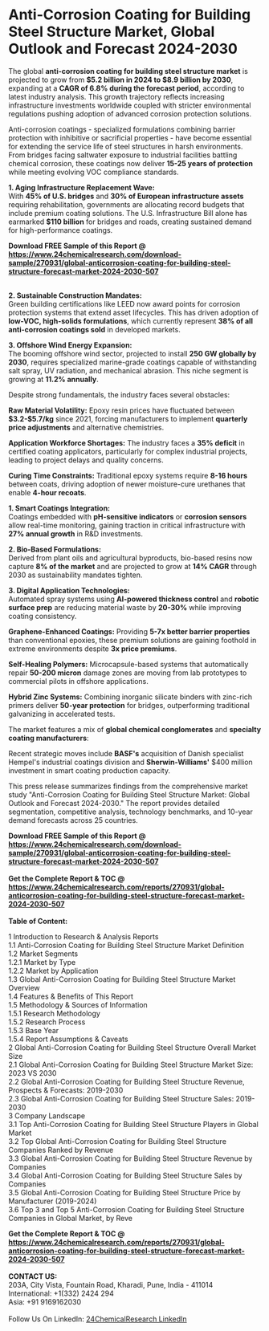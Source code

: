 <h1>Anti-Corrosion Coating for Building Steel Structure Market, Global Outlook and Forecast 2024-2030</h1><p>The global <strong>anti-corrosion coating for building steel structure market</strong> is projected to grow from <strong>$5.2 billion in 2024 to $8.9 billion by 2030</strong>, expanding at a <strong>CAGR of 6.8% during the forecast period</strong>, according to latest industry analysis. This growth trajectory reflects increasing infrastructure investments worldwide coupled with stricter environmental regulations pushing adoption of advanced corrosion protection solutions.</p><p>Anti-corrosion coatings - specialized formulations combining barrier protection with inhibitive or sacrificial properties - have become essential for extending the service life of steel structures in harsh environments. From bridges facing saltwater exposure to industrial facilities battling chemical corrosion, these coatings now deliver <strong>15-25 years of protection</strong> while meeting evolving VOC compliance standards.</p><p><strong>1. Aging Infrastructure Replacement Wave:</strong><br>
With <strong>45% of U.S. bridges</strong> and <strong>30% of European infrastructure assets</strong> requiring rehabilitation, governments are allocating record budgets that include premium coating solutions. The U.S. Infrastructure Bill alone has earmarked <strong>$110 billion</strong> for bridges and roads, creating sustained demand for high-performance coatings.</p><div><b>Download FREE Sample of this Report @ 
            <a href="https://www.24chemicalresearch.com/download-sample/270931/global-anticorrosion-coating-for-building-steel-structure-forecast-market-2024-2030-507">
            https://www.24chemicalresearch.com/download-sample/270931/global-anticorrosion-coating-for-building-steel-structure-forecast-market-2024-2030-507</a></b></div><br><p><strong>2. Sustainable Construction Mandates:</strong><br>
Green building certifications like LEED now award points for corrosion protection systems that extend asset lifecycles. This has driven adoption of <strong>low-VOC, high-solids formulations</strong>, which currently represent <strong>38% of all anti-corrosion coatings sold</strong> in developed markets.</p><p><strong>3. Offshore Wind Energy Expansion:</strong><br>
The booming offshore wind sector, projected to install <strong>250 GW globally by 2030</strong>, requires specialized marine-grade coatings capable of withstanding salt spray, UV radiation, and mechanical abrasion. This niche segment is growing at <strong>11.2% annually</strong>.</p><p>Despite strong fundamentals, the industry faces several obstacles:</p><p><strong>Raw Material Volatility:</strong> Epoxy resin prices have fluctuated between <strong>$3.2-$5.7/kg</strong> since 2021, forcing manufacturers to implement <strong>quarterly price adjustments</strong> and alternative chemistries.</p><p><strong>Application Workforce Shortages:</strong> The industry faces a <strong>35% deficit</strong> in certified coating applicators, particularly for complex industrial projects, leading to project delays and quality concerns.</p><p><strong>Curing Time Constraints:</strong> Traditional epoxy systems require <strong>8-16 hours</strong> between coats, driving adoption of newer moisture-cure urethanes that enable <strong>4-hour recoats</strong>.</p><p><strong>1. Smart Coatings Integration:</strong><br>
Coatings embedded with <strong>pH-sensitive indicators</strong> or <strong>corrosion sensors</strong> allow real-time monitoring, gaining traction in critical infrastructure with <strong>27% annual growth</strong> in R&amp;D investments.</p><p><strong>2. Bio-Based Formulations:</strong><br>
Derived from plant oils and agricultural byproducts, bio-based resins now capture <strong>8% of the market</strong> and are projected to grow at <strong>14% CAGR</strong> through 2030 as sustainability mandates tighten.</p><p><strong>3. Digital Application Technologies:</strong><br>
Automated spray systems using <strong>AI-powered thickness control</strong> and <strong>robotic surface prep</strong> are reducing material waste by <strong>20-30%</strong> while improving coating consistency.</p><p><strong>Graphene-Enhanced Coatings:</strong> Providing <strong>5-7x better barrier properties</strong> than conventional epoxies, these premium solutions are gaining foothold in extreme environments despite <strong>3x price premiums</strong>.</p><p><strong>Self-Healing Polymers:</strong> Microcapsule-based systems that automatically repair <strong>50-200 micron</strong> damage zones are moving from lab prototypes to commercial pilots in offshore applications.</p><p><strong>Hybrid Zinc Systems:</strong> Combining inorganic silicate binders with zinc-rich primers deliver <strong>50-year protection</strong> for bridges, outperforming traditional galvanizing in accelerated tests.</p><p>The market features a mix of <strong>global chemical conglomerates</strong> and <strong>specialty coating manufacturers</strong>:</p><p>Recent strategic moves include <strong>BASF's</strong> acquisition of Danish specialist Hempel's industrial coatings division and <strong>Sherwin-Williams'</strong> $400 million investment in smart coating production capacity.</p><p>This press release summarizes findings from the comprehensive market study "Anti-Corrosion Coating for Building Steel Structure Market: Global Outlook and Forecast 2024-2030." The report provides detailed segmentation, competitive analysis, technology benchmarks, and 10-year demand forecasts across 25 countries.</p><div><b>Download FREE Sample of this Report @ 
            <a href="https://www.24chemicalresearch.com/download-sample/270931/global-anticorrosion-coating-for-building-steel-structure-forecast-market-2024-2030-507">
            https://www.24chemicalresearch.com/download-sample/270931/global-anticorrosion-coating-for-building-steel-structure-forecast-market-2024-2030-507</a></b></div><br><div><b>Get the Complete Report & TOC @ 
            <a href="https://www.24chemicalresearch.com/reports/270931/global-anticorrosion-coating-for-building-steel-structure-forecast-market-2024-2030-507">
            https://www.24chemicalresearch.com/reports/270931/global-anticorrosion-coating-for-building-steel-structure-forecast-market-2024-2030-507</a></b></div><br>
            <b>Table of Content:</b><p>1 Introduction to Research & Analysis Reports<br />
    1.1 Anti-Corrosion Coating for Building Steel Structure Market Definition<br />
    1.2 Market Segments<br />
        1.2.1 Market by Type<br />
        1.2.2 Market by Application<br />
    1.3 Global Anti-Corrosion Coating for Building Steel Structure Market Overview<br />
    1.4 Features & Benefits of This Report<br />
    1.5 Methodology & Sources of Information<br />
        1.5.1 Research Methodology<br />
        1.5.2 Research Process<br />
        1.5.3 Base Year<br />
        1.5.4 Report Assumptions & Caveats<br />
2 Global Anti-Corrosion Coating for Building Steel Structure Overall Market Size<br />
    2.1 Global Anti-Corrosion Coating for Building Steel Structure Market Size: 2023 VS 2030<br />
    2.2 Global Anti-Corrosion Coating for Building Steel Structure Revenue, Prospects & Forecasts: 2019-2030<br />
    2.3 Global Anti-Corrosion Coating for Building Steel Structure Sales: 2019-2030<br />
3 Company Landscape<br />
    3.1 Top Anti-Corrosion Coating for Building Steel Structure Players in Global Market<br />
    3.2 Top Global Anti-Corrosion Coating for Building Steel Structure Companies Ranked by Revenue<br />
    3.3 Global Anti-Corrosion Coating for Building Steel Structure Revenue by Companies<br />
    3.4 Global Anti-Corrosion Coating for Building Steel Structure Sales by Companies<br />
    3.5 Global Anti-Corrosion Coating for Building Steel Structure Price by Manufacturer (2019-2024)<br />
    3.6 Top 3 and Top 5 Anti-Corrosion Coating for Building Steel Structure Companies in Global Market, by Reve</p><div><b>Get the Complete Report & TOC @ 
            <a href="https://www.24chemicalresearch.com/reports/270931/global-anticorrosion-coating-for-building-steel-structure-forecast-market-2024-2030-507">
            https://www.24chemicalresearch.com/reports/270931/global-anticorrosion-coating-for-building-steel-structure-forecast-market-2024-2030-507</a></b></div><br><b>CONTACT US:</b><br>
            203A, City Vista, Fountain Road, Kharadi, Pune, India - 411014<br>
            International: +1(332) 2424 294<br>
            Asia: +91 9169162030 <br><br>
            Follow Us On LinkedIn: <a href="https://www.linkedin.com/company/24chemicalresearch/">24ChemicalResearch LinkedIn</a>